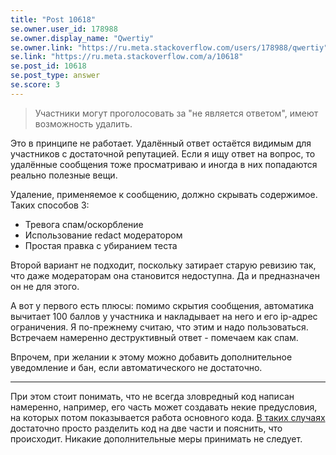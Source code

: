 ```yaml
---
title: "Post 10618"
se.owner.user_id: 178988
se.owner.display_name: "Qwertiy"
se.owner.link: "https://ru.meta.stackoverflow.com/users/178988/qwertiy"
se.link: "https://ru.meta.stackoverflow.com/a/10618"
se.post_id: 10618
se.post_type: answer
se.score: 3
---
```

<blockquote>
<p>Участники могут проголосовать за &quot;не является ответом&quot;, имеют возможность удалить.</p>
</blockquote>
<p>Это в принципе не работает. Удалённый ответ остаётся видимым для участников с достаточной репутацией. Если я ищу ответ на вопрос, то удалённые сообщения тоже просматриваю и иногда в них попадаются реально полезные вещи.</p>
<p>Удаление, применяемое к сообщению, должно скрывать содержимое. Таких способов 3:</p>
<ul>
<li>Тревога спам/оскорбление</li>
<li>Использование redact модератором</li>
<li>Простая правка с убиранием теста</li>
</ul>
<p>Второй вариант не подходит, поскольку затирает старую ревизию так, что даже модераторам она становится недоступна. Да и предназначен он не для этого.</p>
<p>А вот у первого есть плюсы: помимо скрытия сообщения, автоматика вычитает 100 баллов у участника и накладывает на него и его ip-адрес ограничения. Я по-прежнему считаю, что этим и надо пользоваться. Встречаем намеренно деструктивный ответ - помечаем как спам.</p>
<p>Впрочем, при желании к этому можно добавить дополнительное уведомление и бан, если автоматического не достаточно.</p>
<hr />
<p>При этом стоит понимать, что не всегда зловредный код написан намеренно, например, его часть может создавать некие предусловия, на которых потом показывается работа основного кода. <a href="https://ru.stackoverflow.com/posts/468629/revisions">В таких случаях</a> достаточно просто разделить код на две части и пояснить, что происходит. Никакие дополнительные меры принимать не следует.</p>
